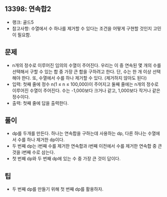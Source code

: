 <h2>13398: 연속합2</h2>
<ul>
  <li>랭크: 골드5</li>
  <li>참고사항: 수열에서 수 하나를 제거할 수 있다는 조건을 어떻게 구현할 것인지 고민이 필요함.</li>
</ul>
<h2>문제</h2>
<ul>
  <li>n개의 정수로 이루어진 임의의 수열이 주어진다. 우리는 이 중 연속된 몇 개의 수를 선택해서 구할 수 있는 합 중 가장 큰 합을 구하려고 한다. 단, 수는 한 개 이상 선택해야 한다. 또, 수열에서 수를 하나 제거할 수 있다. (제거하지 않아도 된다)</li>
  <li>입력: 첫째 줄에 정수 n(1 ≤ n ≤ 100,000)이 주어지고 둘째 줄에는 n개의 정수로 이루어진 수열이 주어진다. 수는 -1,000보다 크거나 같고, 1,000보다 작거나 같은 정수이다.</li>
  <li>출력: 첫째 줄에 답을 출력한다.</li>
</ul>
<h2>풀이</h2>
<ul>
  <li>dp를 두개를 만든다. 하나는 연속합을 구하는데 사용하는 dp, 다른 하나는 수열에서 수를 하나 제거한 dp이다.</li>
  <li>두 번째 dp는 i번째 수를 제거한 연속합과 i번째 이전에서 수를 제거한 연속합 중 큰 것을 i번째 수로 삼는다.</li>
  <li>첫 번째 dp와 두 번째 dp에 있는 수 중 가장 큰 것이 답이다.</li>
</ul>
<h2>팁</h2>
<ul>
  <li>두 번째 dp를 만들기 위해 첫 번째 dp를 활용하자.</li>
</ul>
